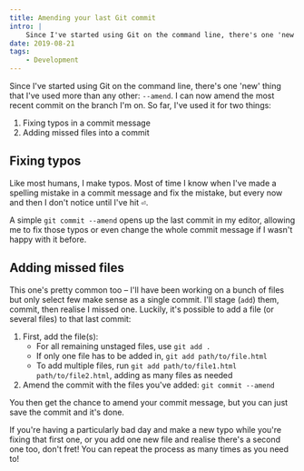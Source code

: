 ```yaml
---
title: Amending your last Git commit
intro: |
    Since I've started using Git on the command line, there's one 'new' thing that I've used more than any other: amending my most recent commit.
date: 2019-08-21
tags:
    - Development
---
```


Since I've started using Git on the command line, there's one 'new' thing that I've used more than any other: `--amend`. I can now amend the most recent commit on the branch I'm on. So far, I've used it for two things:

1. Fixing typos in a commit message
2. Adding missed files into a commit


## Fixing typos

Like most humans, I make typos. Most of time I know when I've made a spelling mistake in a commit message and fix the mistake, but every now and then I don't notice until I've hit <kbd title="Return">⏎</kbd>.

A simple `git commit --amend` opens up the last commit in my editor, allowing me to fix those typos or even change the whole commit message if I wasn't happy with it before.


## Adding missed files

This one's pretty common too – I'll have been working on a bunch of files but only select few make sense as a single commit. I'll stage (`add`) them, commit, then realise I missed one. Luckily, it's possible to add a file (or several files) to that last commit:

1. First, add the file(s):
    - For all remaining unstaged files, use `git add .`
    - If only one file has to be added in, `git add path/to/file.html`
    - To add multiple files, run `git add path/to/file1.html path/to/file2.html`, adding as many files as needed
2. Amend the commit with the files you've added: `git commit --amend`

You then get the chance to amend your commit message, but you can just save the commit and it's done.

If you're having a particularly bad day and make a new typo while you're fixing that first one, or you add one new file and realise there's a second one too, don't fret! You can repeat the process as many times as you need to!
